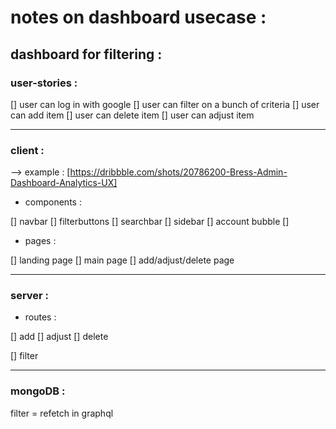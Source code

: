# notes on dashboard usecase :

## dashboard for filtering :

### user-stories :

[] user can log in with google
[] user can filter on a bunch of criteria
[] user can add item
[] user can delete item
[] user can adjust item

---

### client :

--> example : [https://dribbble.com/shots/20786200-Bress-Admin-Dashboard-Analytics-UX]

- components :

[] navbar
[] filterbuttons
[] searchbar
[] sidebar
[] account bubble
[]

- pages :

[] landing page
[] main page
[] add/adjust/delete page

---

### server :

- routes :

[] add
[] adjust
[] delete

[] filter

---

### mongoDB :

filter = refetch in graphql
